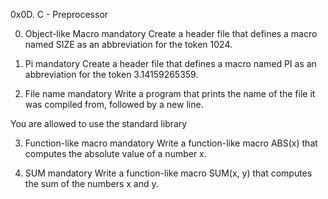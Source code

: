 0x0D. C - Preprocessor

0. Object-like Macro
mandatory
Create a header file that defines a macro named SIZE as an abbreviation for the token 1024.

1. Pi
mandatory
Create a header file that defines a macro named PI as an abbreviation for the token 3.14159265359.

2. File name
mandatory
Write a program that prints the name of the file it was compiled from, followed by a new line.

You are allowed to use the standard library

3. Function-like macro
mandatory
Write a function-like macro ABS(x) that computes the absolute value of a number x.

4. SUM
mandatory
Write a function-like macro SUM(x, y) that computes the sum of the numbers x and y.
